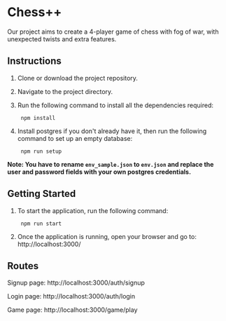 # Chess++

Our project aims to create a 4-player game of chess with fog of war, with unexpected twists and extra features.

## Instructions

1. Clone or download the project repository.
2. Navigate to the project directory.
3. Run the following command to install all the dependencies required:

        npm install

4. Install postgres if you don't already have it, then run the following command to set up an empty database:

        npm run setup

**Note: You have to rename `env_sample.json` to `env.json` and replace the user and password fields with your own postgres credentials.**


## Getting Started

1. To start the application, run the following command:

        npm run start

2. Once the application is running, open your browser and go to: http://localhost:3000/

## Routes

Signup page: http://localhost:3000/auth/signup

Login page: http://localhost:3000/auth/login

Game page: http://localhost:3000/game/play
